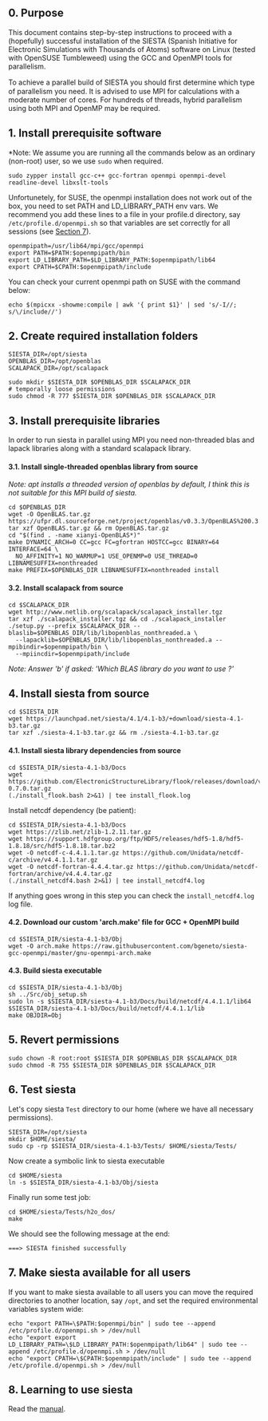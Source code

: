 ## 0. Purpose 

This document contains step-by-step instructions to proceed with a (hopefully) successful installation of the SIESTA (Spanish Initiative for Electronic Simulations with Thousands of Atoms) software on Linux (tested with OpenSUSE Tumbleweed) using the GCC and OpenMPI tools for parallelism. 

To achieve a parallel build of SIESTA you should ﬁrst determine which type of parallelism you need. It is advised to use MPI for calculations with a moderate number of cores. For hundreds of threads, hybrid parallelism using both MPI and OpenMP may be required.

## 1. Install prerequisite software

*Note: We assume you are running all the commands below as an ordinary (non-root) user, so we use `sudo` when required. 

```
sudo zypper install gcc-c++ gcc-fortran openmpi openmpi-devel readline-devel libxslt-tools
```

Unfortunetely, for SUSE, the openmpi installation does not work out of the box, you need to set PATH and LD_LIBRARY_PATH env vars. We recommend you add these lines to a file in your profile.d directory, say `/etc/profile.d/openmpi.sh` so that variables are set correctly for all sessions (see [Section 7](https://github.com/bgeneto/siesta-gcc-openmpi-suse/blob/master/README.md#7-make-siesta-available-for-all-users)). 

```
openmpipath=/usr/lib64/mpi/gcc/openmpi
export PATH=$PATH:$openmpipath/bin
export LD_LIBRARY_PATH=$LD_LIBRARY_PATH:$openmpipath/lib64
export CPATH=$CPATH:$openmpipath/include
```

You can check your current openmpi path on SUSE with the command below: 

```
echo $(mpicxx -showme:compile | awk '{ print $1}' | sed 's/-I//; s/\/include//')
```

## 2. Create required installation folders

```
SIESTA_DIR=/opt/siesta
OPENBLAS_DIR=/opt/openblas
SCALAPACK_DIR=/opt/scalapack

sudo mkdir $SIESTA_DIR $OPENBLAS_DIR $SCALAPACK_DIR
# temporally loose permissions
sudo chmod -R 777 $SIESTA_DIR $OPENBLAS_DIR $SCALAPACK_DIR
```

## 3. Install prerequisite libraries 

In order to run siesta in parallel using MPI you need non-threaded blas and lapack libraries along with a standard scalapack library.

#### 3.1. Install single-threaded openblas library from source

*Note: apt installs a threaded version of openblas by default, I think this is not suitable for this MPI build of siesta.*

```
cd $OPENBLAS_DIR
wget -O OpenBLAS.tar.gz https://ufpr.dl.sourceforge.net/project/openblas/v0.3.3/OpenBLAS%200.3.3%20version.tar.gz
tar xzf OpenBLAS.tar.gz && rm OpenBLAS.tar.gz
cd "$(find . -name xianyi-OpenBLAS*)"
make DYNAMIC_ARCH=0 CC=gcc FC=gfortran HOSTCC=gcc BINARY=64 INTERFACE=64 \
  NO_AFFINITY=1 NO_WARMUP=1 USE_OPENMP=0 USE_THREAD=0 LIBNAMESUFFIX=nonthreaded
make PREFIX=$OPENBLAS_DIR LIBNAMESUFFIX=nonthreaded install
```

#### 3.2. Install scalapack from source

```
cd $SCALAPACK_DIR
wget http://www.netlib.org/scalapack/scalapack_installer.tgz
tar xzf ./scalapack_installer.tgz && cd ./scalapack_installer
./setup.py --prefix $SCALAPACK_DIR --blaslib=$OPENBLAS_DIR/lib/libopenblas_nonthreaded.a \
  --lapacklib=$OPENBLAS_DIR/lib/libopenblas_nonthreaded.a --mpibindir=$openmpipath/bin \
  --mpiincdir=$openmpipath/include
```

*Note: Answer 'b' if asked: 'Which BLAS library do you want to use ?'*

## 4. Install siesta from source

```
cd $SIESTA_DIR
wget https://launchpad.net/siesta/4.1/4.1-b3/+download/siesta-4.1-b3.tar.gz
tar xzf ./siesta-4.1-b3.tar.gz && rm ./siesta-4.1-b3.tar.gz
```

#### 4.1. Install siesta library dependencies from source

```
cd $SIESTA_DIR/siesta-4.1-b3/Docs
wget https://github.com/ElectronicStructureLibrary/flook/releases/download/v0.7.0/flook-0.7.0.tar.gz
(./install_flook.bash 2>&1) | tee install_flook.log
```

Install netcdf dependency (be patient):

```
cd $SIESTA_DIR/siesta-4.1-b3/Docs
wget https://zlib.net/zlib-1.2.11.tar.gz
wget https://support.hdfgroup.org/ftp/HDF5/releases/hdf5-1.8/hdf5-1.8.18/src/hdf5-1.8.18.tar.bz2
wget -O netcdf-c-4.4.1.1.tar.gz https://github.com/Unidata/netcdf-c/archive/v4.4.1.1.tar.gz
wget -O netcdf-fortran-4.4.4.tar.gz https://github.com/Unidata/netcdf-fortran/archive/v4.4.4.tar.gz
(./install_netcdf4.bash 2>&1) | tee install_netcdf4.log
```

If anything goes wrong in this step you can check the `install_netcdf4.log` log file.

#### 4.2. Download our custom 'arch.make' file for GCC + OpenMPI build 

```
cd $SIESTA_DIR/siesta-4.1-b3/Obj
wget -O arch.make https://raw.githubusercontent.com/bgeneto/siesta-gcc-openmpi/master/gnu-openmpi-arch.make
```

#### 4.3. Build siesta executable 

```
cd $SIESTA_DIR/siesta-4.1-b3/Obj
sh ../Src/obj_setup.sh
sudo ln -s $SIESTA_DIR/siesta-4.1-b3/Docs/build/netcdf/4.4.1.1/lib64 $SIESTA_DIR/siesta-4.1-b3/Docs/build/netcdf/4.4.1.1/lib
make OBJDIR=Obj
```

## 5. Revert permissions

```
sudo chown -R root:root $SIESTA_DIR $OPENBLAS_DIR $SCALAPACK_DIR
sudo chmod -R 755 $SIESTA_DIR $OPENBLAS_DIR $SCALAPACK_DIR
```

## 6. Test siesta

Let's copy siesta `Test` directory to our home (where we have all necessary permissions).

```
SIESTA_DIR=/opt/siesta
mkdir $HOME/siesta/
sudo cp -rp $SIESTA_DIR/siesta-4.1-b3/Tests/ $HOME/siesta/Tests/
```

Now create a symbolic link to siesta executable 

```
cd $HOME/siesta
ln -s $SIESTA_DIR/siesta-4.1-b3/Obj/siesta
```

Finally run some test job:

```
cd $HOME/siesta/Tests/h2o_dos/
make
```

We should see the following message at the end:

```
===> SIESTA finished successfully
```

## 7. Make siesta available for all users

If you want to make siesta available to all users you can move the required directories to another location, say `/opt`, and set the required environmental variables system wide:

```
echo "export PATH=\$PATH:$openmpi/bin" | sudo tee --append /etc/profile.d/openmpi.sh > /dev/null
echo "export export LD_LIBRARY_PATH=\$LD_LIBRARY_PATH:$openmpipath/lib64" | sudo tee --append /etc/profile.d/openmpi.sh > /dev/null
echo "export CPATH=\$CPATH:$openmpipath/include" | sudo tee --append /etc/profile.d/openmpi.sh > /dev/null
```

## 8. Learning to use siesta

Read the [manual](https://siesta-project.github.io/bsc2017/siesta-4.1.pdf).
